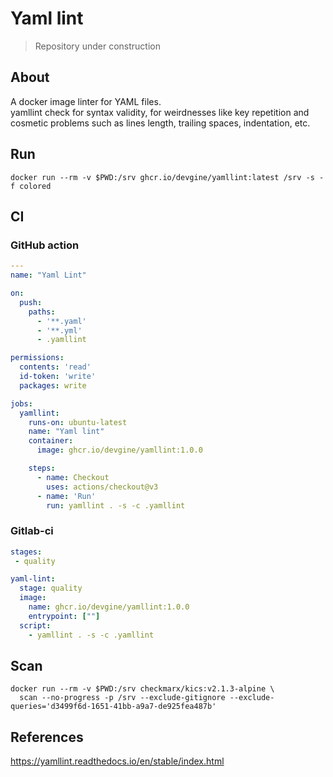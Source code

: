 # Yaml lint

> Repository under construction

## About
A docker image linter for YAML files.<br>
yamllint check for syntax validity, for weirdnesses like key repetition and cosmetic problems such as lines length, trailing spaces, indentation, etc.

## Run
```shell
docker run --rm -v $PWD:/srv ghcr.io/devgine/yamllint:latest /srv -s -f colored
```

## CI
### GitHub action
```yaml
---
name: "Yaml Lint"

on:
  push:
    paths:
      - '**.yaml'
      - '**.yml'
      - .yamllint

permissions:
  contents: 'read'
  id-token: 'write'
  packages: write

jobs:
  yamllint:
    runs-on: ubuntu-latest
    name: "Yaml lint"
    container:
      image: ghcr.io/devgine/yamllint:1.0.0

    steps:
      - name: Checkout
        uses: actions/checkout@v3
      - name: 'Run'
        run: yamllint . -s -c .yamllint

```

### Gitlab-ci
```yaml
stages:
 - quality

yaml-lint:
  stage: quality
  image:
    name: ghcr.io/devgine/yamllint:1.0.0
    entrypoint: [""]
  script:
    - yamllint . -s -c .yamllint
```

## Scan
```shell
docker run --rm -v $PWD:/srv checkmarx/kics:v2.1.3-alpine \
  scan --no-progress -p /srv --exclude-gitignore --exclude-queries='d3499f6d-1651-41bb-a9a7-de925fea487b'
```

## References
https://yamllint.readthedocs.io/en/stable/index.html
